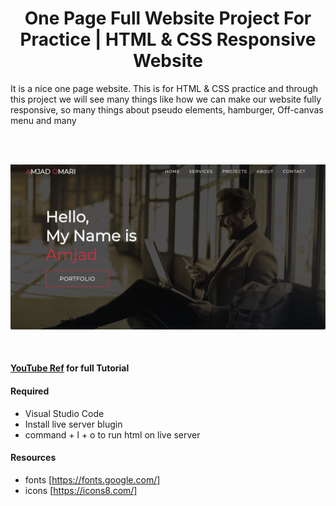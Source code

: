 # <center>One Page Full Website Project For Practice | HTML & CSS Responsive Website</center>


It is a nice one page website. This is for HTML & CSS practice and through this project we will see many things like how we can make our website fully responsive, so many things about pseudo elements, hamburger, Off-canvas menu and many 

<br/>
<br/>

![Drag Racing](./img/website.png)

<br/>

#### [YouTube Ref](https://www.youtube.com/watch?v=ZFQkb26UD1Y) for full Tutorial

#### Required
* Visual Studio Code
* Install live server blugin
* command + l + o to run html on live server

#### Resources
* fonts [https://fonts.google.com/]
* icons [https://icons8.com/]
